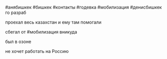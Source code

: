 #анябишкек #бишкек #контакты #годевка #мобилизация #денисбишкек
го разраб

проехал весь казахстан и ему там помогали

сбегал от #мобилизация   вникуда 

был в озоне 

не хочет работать на Россию